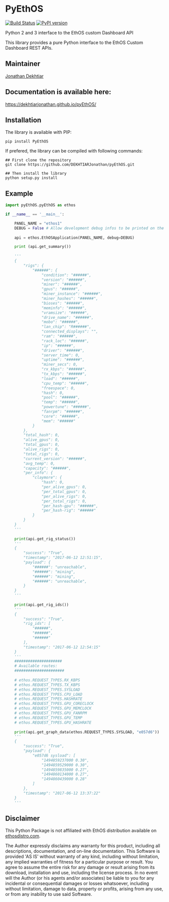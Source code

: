# PyEthOS

[![Build Status](https://travis-ci.org/DEKHTIARJonathan/pyEthOS.svg?branch=master)](https://travis-ci.org/DEKHTIARJonathan/pyEthOS)
[![PyPI version](https://badge.fury.io/py/pyEthOS.svg)](https://badge.fury.io/py/pyEthOS)

Python 2 and 3 interface to the EthOS custom Dashboard API

This library provides a pure Python interface to the EthOS Custom Dashboard REST APIs.

## Maintainer
[Jonathan Dekhtiar](https://github.com/DEKHTIARJonathan)

## Documentation is available here:
https://dekhtiarjonathan.github.io/pyEthOS/

## Installation

The library is available with PIP:

```shell
pip install PyEthOS
```

If prefered, the library can be compiled with following commands:

```shell
## First clone the repository
git clone https://github.com/DEKHTIARJonathan/pyEthOS.git

## Then install the library
python setup.py install
```

## Example
```python
import pyEthOS.pyEthOS as ethos

if __name__ == '__main__':

    PANEL_NAME = "ethos1"
    DEBUG = False # Allow development debug infos to be printed on the console
    
    api = ethos.EthOSApplication(PANEL_NAME, debug=DEBUG)

    print (api.get_summary())
    
    '''
    {
        "rigs": {
            "######": {
                "condition": "######",
                "version": "######",
                "miner": "######",
                "gpus": "######",
                "miner_instance": "######",
                "miner_hashes": "######",
                "bioses": "######",
                "meminfo": "######",
                "vramsize": "######",
                "drive_name": "######",
                "mobo": "######",
                "lan_chip": "R######",
                "connected_displays": "",
                "ram": "######",
                "rack_loc": "######",
                "ip": "######",
                "driver": "######",
                "server_time": 0,
                "uptime": "######",
                "miner_secs": 0,
                "rx_kbps": "######",
                "tx_kbps": "######",
                "load": "######",
                "cpu_temp": "######",
                "freespace": 0,
                "hash": 0,
                "pool": "######",
                "temp": "######",
                "powertune": "######",
                "fanrpm": "######",
                "core": "######",
                "mem": "######"
            }
        },
        "total_hash": 0,
        "alive_gpus": 0,
        "total_gpus": 0,
        "alive_rigs": 0,
        "total_rigs": 0,
        "current_version": "######",
        "avg_temp": 0,
        "capacity": "######",
        "per_info": {
            "claymore": {
                "hash": 0,
                "per_alive_gpus": 0,
                "per_total_gpus": 0,
                "per_alive_rigs": 0,
                "per_total_rigs": 0,
                "per_hash-gpu": "######",
                "per_hash-rig": "######"
            }
        }
    }
    '''
    
    print(api.get_rig_status())
    '''
    {
        "success": "True",
        "timestamp": "2017-06-12 12:51:15",
        "payload": {
            "######": "unreachable",
            "######": "mining",
            "######": "mining",
            "######": "unreachable",
        }
    }
    '''
    
    print(api.get_rig_ids())
    '''
    {
        "success": "True",
        "rig_ids": [
            "######",
            "######",
            "######"
        ],
        "timestamp": "2017-06-12 12:54:15"
    }
    '''
    #####################
    # Available routes:
    ######################
    
    # ethos.REQUEST_TYPES.RX_KBPS
    # ethos.REQUEST_TYPES.TX_KBPS
    # ethos.REQUEST_TYPES.SYSLOAD
    # ethos.REQUEST_TYPES.CPU_LOAD
    # ethos.REQUEST_TYPES.HASHRATE
    # ethos.REQUEST_TYPES.GPU_CORECLOCK
    # ethos.REQUEST_TYPES.GPU_MEMCLOCK
    # ethos.REQUEST_TYPES.GPU_FANRPM
    # ethos.REQUEST_TYPES.GPU_TEMP
    # ethos.REQUEST_TYPES.GPU_HASHRATE
    
    print(api.get_graph_data(ethos.REQUEST_TYPES.SYSLOAD, "e057d6"))
    '''
    {
        "success": "True",
        "payload": {
            "e057d6 sysload": [
                "1494859237000 0.30",
                "1494859529000 0.30",
                "1494859835000 0.27",
                "1494860134000 0.27",
                "1494860439000 0.28"
            ]
        },
        "timestamp": "2017-06-12 13:37:22"
    }
    '''
```


## Disclaimer
This Python Package is not affiliated with EthOS distribution available on [ethosdistro.com](http://ethosdistro.com/).

The Author expressly disclaims any warranty for this product, including all descriptions, documentation, and on-line documentation. This Software is provided 'AS IS' without warranty of any kind, including without limitation, any implied warranties of fitness for a particular purpose or result. You agree to assume the entire risk for any damage or result arising from its download, installation and use, including the license process. In no event will the Author (or his agents and/or associates) be liable to you for any incidental or consequential damages or losses whatsoever, including without limitation, damage to data, property or profits, arising from any use, or from any inability to use said Software.
